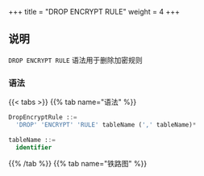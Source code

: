 +++
title = "DROP ENCRYPT RULE"
weight = 4
+++

## 说明

`DROP ENCRYPT RULE` 语法用于删除加密规则

### 语法

{{< tabs >}}
{{% tab name="语法" %}}
```sql
DropEncryptRule ::=
  'DROP' 'ENCRYPT' 'RULE' tableName (',' tableName)*
    
tableName ::=
  identifier
```
{{% /tab %}}
{{% tab name="铁路图" %}}
<iframe frameborder="0" name="diagram" id="diagram" width="100%" height="100%"></iframe>
{{% /tab %}}
{{< /tabs >}}

### 示例

- 删除加密规则

```sql
DROP ENCRYPT RULE t_encrypt, t_encrypt_2;
```

### 保留字

`DROP`, `ENCRYPT`, `RULE`

### 相关链接

- [保留字](/cn/user-manual/shardingsphere-proxy/distsql/syntax/reserved-word/)

